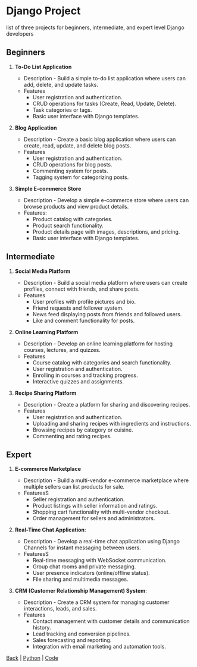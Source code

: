# Django Project

list of three projects for beginners, intermediate, and expert level Django developers

## Beginners

1. **To-Do List Application**
   - Description - Build a simple to-do list application where users can add, delete, and update tasks.
   - Features
     - User registration and authentication.
     - CRUD operations for tasks (Create, Read, Update, Delete).
     - Task categories or tags.
     - Basic user interface with Django templates.

2. **Blog Application**
   - Description - Create a basic blog application where users can create, read, update, and delete blog posts.
   - Features
     - User registration and authentication.
     - CRUD operations for blog posts.
     - Commenting system for posts.
     - Tagging system for categorizing posts.

3. **Simple E-commerce Store**
   - Description - Develop a simple e-commerce store where users can browse products and view product details.
   - Features:
     - Product catalog with categories.
     - Product search functionality.
     - Product details page with images, descriptions, and pricing.
     - Basic user interface with Django templates.

## Intermediate

1. **Social Media Platform**
   - Description - Build a social media platform where users can create profiles, connect with friends, and share posts.
   - Features
     - User profiles with profile pictures and bio.
     - Friend requests and follower system.
     - News feed displaying posts from friends and followed users.
     - Like and comment functionality for posts.

2. **Online Learning Platform**
   - Description - Develop an online learning platform for hosting courses, lectures, and quizzes.
   - Features
     - Course catalog with categories and search functionality.
     - User registration and authentication.
     - Enrolling in courses and tracking progress.
     - Interactive quizzes and assignments.

3. **Recipe Sharing Platform**
   - Description - Create a platform for sharing and discovering recipes.
   - Features
     - User registration and authentication.
     - Uploading and sharing recipes with ingredients and instructions.
     - Browsing recipes by category or cuisine.
     - Commenting and rating recipes.

## Expert

1. **E-commerce Marketplace**
   - Description - Build a multi-vendor e-commerce marketplace where multiple sellers can list products for sale.
   - FeaturesS
     - Seller registration and authentication.
     - Product listings with seller information and ratings.
     - Shopping cart functionality with multi-vendor checkout.
     - Order management for sellers and administrators.

2. **Real-Time Chat Application**:
   - Description - Develop a real-time chat application using Django Channels for instant messaging between users.
   - FeaturesS
     - Real-time messaging with WebSocket communication.
     - Group chat rooms and private messaging.
     - User presence indicators (online/offline status).
     - File sharing and multimedia messages.

3. **CRM (Customer Relationship Management) System**:
   - Description - Create a CRM system for managing customer interactions, leads, and sales.
   - Features
     - Contact management with customer details and communication history.
     - Lead tracking and conversion pipelines.
     - Sales forecasting and reporting.
     - Integration with email marketing and automation tools.

[Back](../../web_application.md) | [Python](../../../python.md) | [Code](../../../../code.md)
